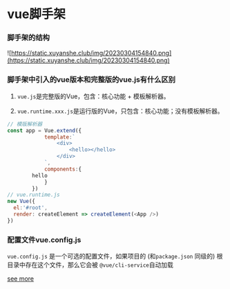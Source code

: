 # vue脚手架

### 脚手架的结构

![https://static.xuyanshe.club/img/20230304154840.png](https://static.xuyanshe.club/img/20230304154840.png)

### 脚手架中引入的vue版本和完整版的vue.js有什么区别

1. `vue.js`是完整版的Vue，包含：核心功能 + 模板解析器。

2. `vue.runtime.xxx.js`是运行版的Vue，只包含：核心功能；没有模板解析器。

```JavaScript
// 模版解析器
const app = Vue.extend({
			template:`
				<div>	
					<hello></hello>
				</div>
			`,
			components:{
        hello
			}
		})
// vue.runtime.js
new Vue({
  el:'#root',
  render: createElement => createElement(<App />)
})
```

### 配置文件vue.config.js

`vue.config.js` 是一个可选的配置文件，如果项目的 (和`package.json` 同级的) 根目录中存在这个文件，那么它会被 `@vue/cli-service`自动加载

[see more](https://cli.vuejs.org/zh/config)

